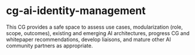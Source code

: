 # cg-ai-identity-management
This CG provides a safe space to assess use cases, modularization (role, scope, outcomes), existing and emerging AI architectures, progress CG and whitepaper recommendations, develop liaisons, and mature other AI community partners as appropriate. 
